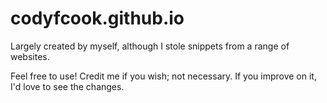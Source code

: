 # codyfcook.github.io

Largely created by myself, although I stole snippets from a range of websites. 

Feel free to use! Credit me if you wish; not necessary. If you improve on it, I'd love to see the changes. 
